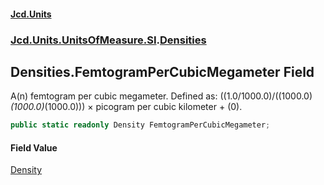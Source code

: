 #### [Jcd.Units](index.md 'index')
### [Jcd.Units.UnitsOfMeasure.SI](Jcd.Units.UnitsOfMeasure.SI.md 'Jcd.Units.UnitsOfMeasure.SI').[Densities](Densities.md 'Jcd.Units.UnitsOfMeasure.SI.Densities')

## Densities.FemtogramPerCubicMegameter Field

A(n) femtogram per cubic megameter. Defined as: ((1.0/1000.0)/((1000.0)*(1000.0)*(1000.0))) × picogram per cubic kilometer + (0).

```csharp
public static readonly Density FemtogramPerCubicMegameter;
```

#### Field Value
[Density](Density.md 'Jcd.Units.UnitTypes.Density')